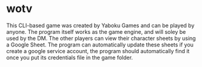 # wotv
This CLI-based game was created by Yaboku Games and can be played by anyone.
The program itself works as the game engine, and will soley be used by the DM.
The other players can view their character sheets by using a Google Sheet.
The program can automatically update these sheets if you create a 
google service account, the program should automatically find it once you put its credentials file in the game folder.
